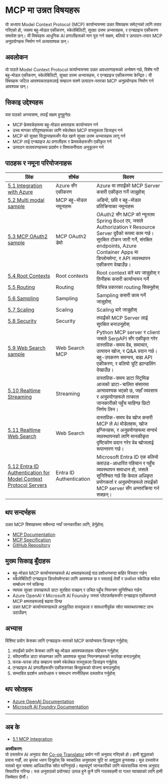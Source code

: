 <!--
CO_OP_TRANSLATOR_METADATA:
{
  "original_hash": "b96f2864e0bcb6fae9b4926813c3feb1",
  "translation_date": "2025-06-26T13:52:05+00:00",
  "source_file": "05-AdvancedTopics/README.md",
  "language_code": "ne"
}
-->
# MCP मा उन्नत विषयहरू

यो अध्याय Model Context Protocol (MCP) कार्यान्वयनमा उन्नत विषयहरू समेट्नको लागि तयार गरिएको हो, जसमा बहु-मोडल एकीकरण, स्केलेबिलिटी, सुरक्षा उत्तम अभ्यासहरू, र एन्त्रप्राइज एकीकरण समावेश छन्। यी विषयहरू आधुनिक AI प्रणालीहरूको माग पूरा गर्न सक्षम, बलियो र उत्पादन-तयार MCP अनुप्रयोगहरू निर्माण गर्न अत्यावश्यक छन्।

## अवलोकन

यो पाठले Model Context Protocol कार्यान्वयनमा उन्नत अवधारणाहरूको अन्वेषण गर्छ, विशेष गरी बहु-मोडल एकीकरण, स्केलेबिलिटी, सुरक्षा उत्तम अभ्यासहरू, र एन्त्रप्राइज एकीकरणमा केन्द्रित। यी विषयहरू जटिल आवश्यकताहरूलाई सम्हाल्न सक्ने उत्पादन-स्तरका MCP अनुप्रयोगहरू निर्माण गर्न आवश्यक छन्।

## सिकाइ उद्देश्यहरू

यस पाठको अन्त्यसम्म, तपाईं सक्षम हुनुहुनेछ:

- MCP फ्रेमवर्कहरूमा बहु-मोडल क्षमताहरू कार्यान्वयन गर्न
- उच्च मागका परिदृश्यहरूका लागि स्केलेबल MCP वास्तुकला डिजाइन गर्न
- MCP को सुरक्षा सिद्धान्तहरूसँग मेल खाने सुरक्षा उत्तम अभ्यासहरू लागू गर्न
- MCP लाई एन्त्रप्राइज AI प्रणालीहरू र फ्रेमवर्कहरूसँग एकीकृत गर्न
- उत्पादन वातावरणहरूमा प्रदर्शन र विश्वसनीयता अनुकूलन गर्न

## पाठहरू र नमूना परियोजनाहरू

| लिंक | शीर्षक | विवरण |
|------|-------|-------------|
| [5.1 Integration with Azure](./mcp-integration/README.md) | Azure सँग एकीकरण | Azure मा तपाईंको MCP Server कसरी एकीकृत गर्ने जान्नुहोस् |
| [5.2 Multi modal sample](./mcp-multi-modality/README.md) | MCP बहु-मोडल नमूनाहरू | अडियो, छवि र बहु-मोडल प्रतिक्रियाका नमूनाहरू |
| [5.3 MCP OAuth2 sample](../../../05-AdvancedTopics/mcp-oauth2-demo) | MCP OAuth2 डेमो | OAuth2 सँग MCP को न्यूनतम Spring Boot एप, जसले Authorization र Resource Server दुवैको रूपमा काम गर्छ। सुरक्षित टोकन जारी गर्ने, संरक्षित endpoints, Azure Container Apps मा डिप्लोयमेन्ट, र API व्यवस्थापन एकीकरण देखाउँछ। |
| [5.4 Root Contexts](./mcp-root-contexts/README.md) | Root contexts | Root context बारे थप जान्नुहोस् र तिनीहरू कसरी कार्यान्वयन गर्ने |
| [5.5 Routing](./mcp-routing/README.md) | Routing | विभिन्न प्रकारका routing सिक्नुहोस् |
| [5.6 Sampling](./mcp-sampling/README.md) | Sampling | Sampling कसरी काम गर्ने जान्नुहोस् |
| [5.7 Scaling](./mcp-scaling/README.md) | Scaling | Scaling बारे जान्नुहोस् |
| [5.8 Security](./mcp-security/README.md) | Security | तपाईंको MCP Server लाई सुरक्षित बनाउनुहोस् |
| [5.9 Web Search sample](./web-search-mcp/README.md) | Web Search MCP | Python MCP server र client जसले SerpAPI सँग एकीकृत गरेर वास्तविक-समय वेब, समाचार, उत्पादन खोज, र Q&A प्रदान गर्छ। बहु-उपकरण समन्वय, बाह्य API एकीकरण, र बलियो त्रुटि ह्यान्डलिंग देखाउँछ। |
| [5.10 Realtime Streaming](./mcp-realtimestreaming/README.md) | Streaming | वास्तविक-समय डाटा स्ट्रिमिङ आजको डाटा-चालित संसारमा अत्यावश्यक भएको छ, जहाँ व्यवसाय र अनुप्रयोगहरूले तत्काल जानकारीको पहुँच चाहिन्छ छिटो निर्णय लिन। |
| [5.11 Realtime Web Search](./mcp-realtimesearch/README.md) | Web Search | वास्तविक-समय वेब खोज कसरी MCP ले AI मोडेलहरू, खोज इन्जिनहरू, र अनुप्रयोगहरूमा सन्दर्भ व्यवस्थापनको लागि मानकीकृत दृष्टिकोण प्रदान गरेर वेब खोजलाई रूपान्तरण गर्छ। |
| [5.12  Entra ID Authentication for Model Context Protocol Servers](./mcp-security-entra/README.md) | Entra ID Authentication | Microsoft Entra ID एक बलियो क्लाउड-आधारित पहिचान र पहुँच व्यवस्थापन समाधान हो, जसले सुनिश्चित गर्छ कि केवल अधिकृत प्रयोगकर्ता र अनुप्रयोगहरूले तपाईंको MCP server सँग अन्तरक्रिया गर्न सक्छन्। |

## थप सन्दर्भहरू

उन्नत MCP विषयहरूमा सबैभन्दा नयाँ जानकारीका लागि, हेर्नुहोस्:
- [MCP Documentation](https://modelcontextprotocol.io/)
- [MCP Specification](https://spec.modelcontextprotocol.io/)
- [GitHub Repository](https://github.com/modelcontextprotocol)

## मुख्य सिकाइ बुँदाहरू

- बहु-मोडल MCP कार्यान्वयनहरूले AI क्षमताहरूलाई पाठ प्रशोधनभन्दा बाहिर विस्तार गर्छन्
- स्केलेबिलिटी एन्त्रप्राइज डिप्लोयमेन्टका लागि आवश्यक छ र यसलाई तेर्सो र उर्ध्वाधर स्केलिङ मार्फत सम्बोधन गर्न सकिन्छ
- व्यापक सुरक्षा उपायहरूले डाटा सुरक्षित राख्छन् र उचित पहुँच नियन्त्रण सुनिश्चित गर्छन्
- Azure OpenAI र Microsoft AI Foundry जस्ता प्लेटफर्महरूसँग एन्त्रप्राइज एकीकरणले MCP क्षमताहरूलाई बढावा दिन्छ
- उन्नत MCP कार्यान्वयनहरूले अनुकूलित वास्तुकला र सावधानीपूर्वक स्रोत व्यवस्थापनबाट लाभ उठाउँछन्

## अभ्यास

विशिष्ट प्रयोग केसका लागि एन्त्रप्राइज-स्तरको MCP कार्यान्वयन डिजाइन गर्नुहोस्:

1. तपाईंको प्रयोग केसका लागि बहु-मोडल आवश्यकताहरू पहिचान गर्नुहोस्
2. संवेदनशील डाटा संरक्षणका लागि आवश्यक सुरक्षा नियन्त्रणहरूको रूपरेखा बनाउनुहोस्
3. फरक-फरक लोड सम्हाल्न सक्ने स्केलेबल वास्तुकला डिजाइन गर्नुहोस्
4. एन्त्रप्राइज AI प्रणालीहरूसँग एकीकरणका बिन्दुहरूको योजना बनाउनुहोस्
5. सम्भावित प्रदर्शन अवरोधहरू र समाधान रणनीतिहरू दस्तावेज गर्नुहोस्

## थप स्रोतहरू

- [Azure OpenAI Documentation](https://learn.microsoft.com/en-us/azure/ai-services/openai/)
- [Microsoft AI Foundry Documentation](https://learn.microsoft.com/en-us/ai-services/)

---

## अब के

- [5.1 MCP Integration](./mcp-integration/README.md)

**अस्वीकरण**:  
यो दस्तावेज AI अनुवाद सेवा [Co-op Translator](https://github.com/Azure/co-op-translator) प्रयोग गरी अनुवाद गरिएको हो। हामी शुद्धताको प्रयास गर्छौं, तर कृपया ध्यान दिनुहोस् कि स्वचालित अनुवादमा त्रुटि वा अशुद्धता हुनसक्छ। मूल दस्तावेज यसको मूल भाषामा आधिकारिक स्रोत मानिनुपर्छ। महत्वपूर्ण जानकारीको लागि व्यावसायिक मानव अनुवाद सिफारिस गरिन्छ। यस अनुवादको प्रयोगबाट उत्पन्न हुने कुनै पनि गलतफहमी वा गलत व्याख्याको लागि हामी जिम्मेवार छैनौं।